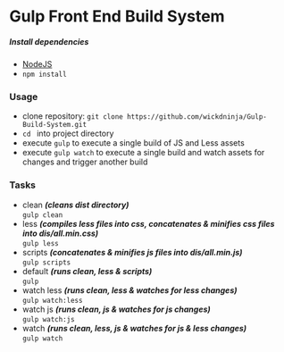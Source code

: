 # Gulp Front End Build System

##### Install dependencies
 - [NodeJS](https://nodejs.org/en/)
 - `npm install`

### Usage
- clone repository: `git clone https://github.com/wickdninja/Gulp-Build-System.git`    
- `cd ` into project directory
- execute `gulp` to execute a single build of JS and Less assets
- execute `gulp watch` to execute a single build and watch assets for changes and trigger another build

### Tasks
- clean     ***(cleans dist directory)***     
`gulp clean`
- less         ***(compiles less files into css, concatenates & minifies css files into dis/all.min.css)***     
`gulp less`
- scripts      ***(concatenates & minifies js files into dis/all.min.js)***     
`gulp scripts`
- default ***(runs clean, less & scripts)***    
`gulp`
- watch less ***(runs clean, less & watches for less changes)***    
`gulp watch:less`
- watch js  ***(runs clean, js & watches for js changes)***    
`gulp watch:js`
- watch   ***(runs clean, less, js & watches for js & less changes)***    
`gulp watch`

